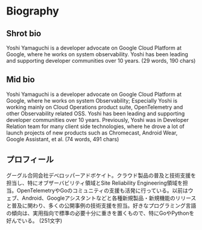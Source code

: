 # Biography

## Shrot bio

Yoshi Yamaguchi is a developer advocate on Google Cloud Platform at Google, where he works on system observability. Yoshi has been leading and supporting developer communities over 10 years.
(29 words, 190 chars)

## Mid bio

Yoshi Yamaguchi is a developer advocate on Google Cloud Platform at Google, where he works on system Observability; Especially Yoshi is working mainly on Cloud Operations product suite, OpenTelemetry and other Observability related OSS. Yoshi has been leading and supporting developer communities over 10 years. Previously, Yoshi was in Developer Relation team for many client side technologies, where he drove a lot of launch projects of new products such as Chromecast, Android Wear, Google Assistant, et al.
(74 words, 491 chars)

## プロフィール

グーグル合同会社デベロッパーアドボケイト。クラウド製品の普及と技術支援を担当し、特にオブザーバビリティ領域とSite Reliability Engineering領域を担当。OpenTelemetryやGoのコミュニティの支援も活発に行っている。以前はウェブ、Android、Googleアシスタントなどと各種新規製品・新規機能のリリースと普及に関わり、多くの公開事例の技術支援を担当。好きなプログラミング言語の傾向は、実用指向で標準の必要十分に重きを置くもので、特にGoやPythonを好んでいる。
(251文字)